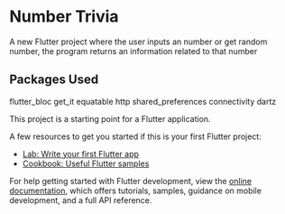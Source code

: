 # Number Trivia

A new Flutter project where the user inputs an number or get random number, the program returns an information related to that number 

## Packages Used
 flutter_bloc
 get_it
 equatable
 http
 shared_preferences
 connectivity
 dartz

This project is a starting point for a Flutter application.

A few resources to get you started if this is your first Flutter project:

- [Lab: Write your first Flutter app](https://docs.flutter.dev/get-started/codelab)
- [Cookbook: Useful Flutter samples](https://docs.flutter.dev/cookbook)

For help getting started with Flutter development, view the
[online documentation](https://docs.flutter.dev/), which offers tutorials,
samples, guidance on mobile development, and a full API reference.
